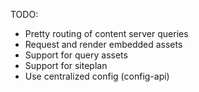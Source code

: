 TODO:
- Pretty routing of content server queries
- Request and render embedded assets
- Support for query assets
- Support for siteplan
- Use centralized config (config-api)
